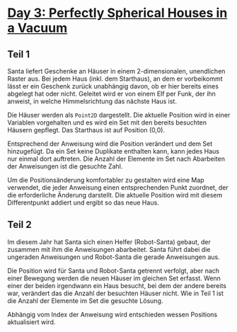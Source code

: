 # [Day 3: Perfectly Spherical Houses in a Vacuum](https://adventofcode.com/2015/day/3)

## Teil 1

Santa liefert Geschenke an Häuser in einem 2-dimensionalen, unendlichen Raster aus. Bei jedem Haus (inkl. dem Starthaus), an dem er vorbeikommt lässt er ein Geschenk zurück unabhängig davon, ob er hier bereits eines abgelegt hat oder nicht. Geleitet wird er von einem Elf per Funk, der ihn anweist, in welche Himmelsrichtung das nächste Haus ist.

Die Häuser werden als `Point2D` dargestellt. Die aktuelle Position wird in einer Variablen vorgehalten und es wird ein Set mit den bereits besuchten Häusern gepflegt. Das Starthaus ist auf Position (0,0).

Entsprechend der Anweisung wird die Position verändert und dem Set hinzugefügt. Da ein Set keine Duplikate enthalten kann, kann jedes Haus nur einmal dort auftreten. Die Anzahl der Elemente im Set nach Abarbeiten der Anweisungen ist die gesuchte Zahl.

Um die Positionsänderung komfortabler zu gestalten wird eine Map verwendet, die jeder Anweisung einen entsprechenden Punkt zuordnet, der die erforderliche Änderung darstellt. Die aktuelle Position wird mit diesem Differentpunkt addiert und ergibt so das neue Haus.

## Teil 2

Im diesem Jahr hat Santa sich einen Helfer (Robot-Santa) gebaut, der zusammen mit ihm die Anweisungen abarbeitet. Santa führt dabei die ungeraden Anweisungen und Robot-Santa die gerade Anweisungen aus.

Die Position wird für Santa und Robot-Santa getrennt verfolgt, aber nach einer Bewegung werden die neuen Häuser im gleichen Set erfasst. Wenn einer der beiden irgendwann ein Haus besucht, bei dem der andere bereits war, verändert das die Anzahl der besuchten Häuser nicht. Wie in Teil 1 ist die Anzahl der Elemente im Set die gesuchte Lösung.

Abhängig vom Index der Anweisung wird entschieden wessen Positions aktualisiert wird.